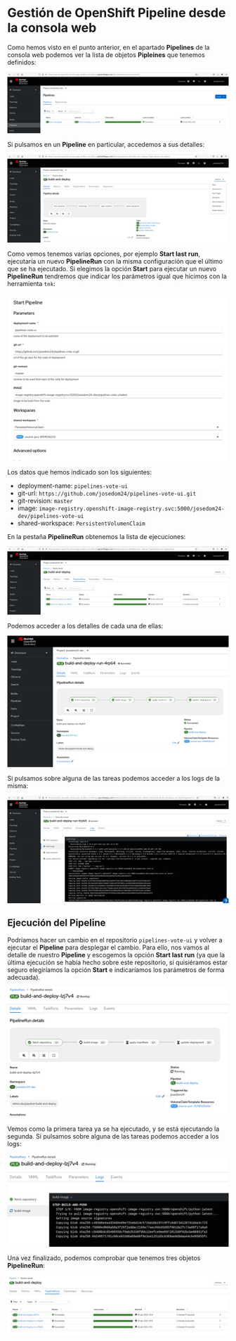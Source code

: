 # Gestión de OpenShift Pipeline desde la consola web

Como hemos visto en el punto anterior, en el apartado **Pipelines** de la consola web podemos ver la lista de objetos **Pipleines** que tenemos definidos:

![pipeline](img/pipeline5.png)

Si pulsamos en un **Pipeline** en particular, accedemos a  sus detalles:

![pipeline](img/pipeline6.png)

Como vemos tenemos varias opciones, por ejemplo **Start last run**, ejecutaría un nuevo **PipelineRun** con la misma configuración que el último que se ha ejecutado. Si elegimos la opción **Start** para ejecutar un nuevo **PipelineRun** tendremos que indicar los parámetros igual que hicimos con la herramienta `tnk`:

![pipeline](img/pipeline8.png)

Los datos que hemos indicado son los siguientes:

* deployment-name: `pipelines-vote-ui`
* git-url: `https://github.com/josedom24/pipelines-vote-ui.git`
* git-revision: `master`
* image: `image-registry.openshift-image-registry.svc:5000/josedom24-dev/pipelines-vote-ui`
* shared-workspace: `PersistentVolumenClaim`

En la pestaña **PipelineRun** obtenemos la lista de ejecuciones:

![pipeline](img/pipeline7.png)

Podemos acceder a los detalles de cada una de ellas:

![pipeline](img/pipeline9.png)

Si pulsamos sobre alguna de las tareas podemos acceder a los logs de la misma:

![pipeline](img/pipeline10.png)



## Ejecución del Pipeline

Podríamos hacer un cambio en el repositorio `pipelines-vote-ui` y volver a ejecutar el **Pipeline** para desplegar el cambio. Para ello, nos vamos al detalle de nuestro **Pipeline** y escogemos la opción **Start last run** (ya que la última ejecución se había hecho sobre este repositorio, si quisiéramos estar seguro elegiríamos la opción **Start** e indicaríamos los parámetros de forma adecuada).

![pipeline](img/pipeline11.png)

Vemos como la primera tarea ya se ha ejecutado, y se está ejecutando la segunda. Si pulsamos sobre alguna de las tareas podemos acceder a los logs:

![pipeline](img/pipeline12.png)

Una vez finalizado, podemos comprobar que tenemos tres objetos **PipelineRun**:

![pipeline](img/pipeline13.png)